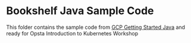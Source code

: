 # Bookshelf Java Sample Code

This folder contains the sample code from [GCP Getting Started Java][getting-started-java] and ready for Opsta Introduction to Kubernetes Workshop

[getting-started-java]: https://github.com/GoogleCloudPlatform/getting-started-java

